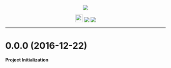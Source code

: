 <p align="center"><img src="https://cdn.rawgit.com/arcticicestudio/nord-xfce-terminal/develop/src/assets/nord-xfce-terminal-banner.svg"/></p>

<p align="center"><img src="https://assets-cdn.github.com/favicon.ico" width=24 height=24/> <a href="https://github.com/arcticicestudio/nord-xfce-terminal/releases/latest"><img src="https://img.shields.io/github/release/arcticicestudio/nord-xfce-terminal.svg"/></a> <a href="https://github.com/arcticicestudio/nord/releases/tag/v0.2.0"><img src="https://img.shields.io/badge/Nord-v0.2.0-blue.svg"/></a></p>

---

# 0.0.0 (2016-12-22)
**Project Initialization**
